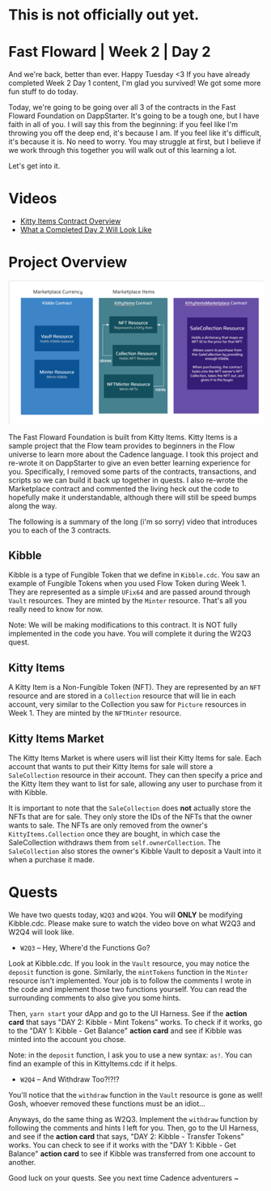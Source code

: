 # This is not officially out yet.

# Fast Floward | Week 2 | Day 2

And we're back, better than ever. Happy Tuesday <3 If you have already completed Week 2 Day 1 content, I'm glad you survived! We got some more fun stuff to do today. 

Today, we're going to be going over all 3 of the contracts in the Fast Floward Foundation on DappStarter. It's going to be a tough one, but I have faith in all of you. I will say this from the beginning: if you feel like I'm throwing you off the deep end, it's because I am. If you feel like it's difficult, it's because it is. No need to worry. You may struggle at first, but I believe if we work through this together you will walk out of this learning a lot. 

Let's get into it.

# Videos

- [Kitty Items Contract Overview](https://www.youtube.com/watch?v=zFtc4QLrxas)
- [What a Completed Day 2 Will Look Like](https://www.youtube.com/watch?v=7L8ixcpB_tE)
# Project Overview

![Project Overview](images/kitty-items.PNG)

The Fast Floward Foundation is built from Kitty Items. Kitty Items is a sample project that the Flow team provides to beginners in the Flow universe to learn more about the Cadence language. I took this project and re-wrote it on DappStarter to give an even better learning experience for you. Specifically, I removed some parts of the contracts, transactions, and scripts so we can build it back up together in quests. I also re-wrote the Marketplace contract and commented the living heck out the code to hopefully make it understandable, although there will still be speed bumps along the way.

The following is a summary of the long (i'm so sorry) video that introduces you to each of the 3 contracts.

## Kibble

Kibble is a type of Fungible Token that we define in `Kibble.cdc`. You saw an example of Fungible Tokens when you used Flow Token during Week 1. They are represented as a simple `UFix64` and are passed around through `Vault` resources. They are minted by the `Minter` resource. That's all you really need to know for now.

Note: We will be making modifications to this contract. It is NOT fully implemented in the code you have. You will complete it during the W2Q3 quest.

## Kitty Items

A Kitty Item is a Non-Fungible Token (NFT). They are represented by an `NFT` resource and are stored in a `Collection` resource that will lie in each account, very similar to the Collection you saw for `Picture` resources in Week 1. They are minted by the `NFTMinter` resource.

## Kitty Items Market

The Kitty Items Market is where users will list their Kitty Items for sale. Each account that wants to put their Kitty Items for sale will store a `SaleCollection` resource in their account. They can then specify a price and the Kitty Item they want to list for sale, allowing any user to purchase from it with Kibble.

It is important to note that the `SaleCollection` does **not** actually store the NFTs that are for sale. They only store the IDs of the NFTs that the owner wants to sale. The NFTs are only removed from the owner's `KittyItems.Collection` once they are bought, in which case the SaleCollection withdraws them from `self.ownerCollection`. The `SaleCollection` also stores the owner's Kibble Vault to deposit a Vault into it when a purchase it made.

# Quests

We have two quests today, `W2Q3` and `W2Q4`. You will **ONLY** be modifying Kibble.cdc. Please make sure to watch the video bove on what W2Q3 and W2Q4 will look like.

- `W2Q3` – Hey, Where'd the Functions Go?

Look at Kibble.cdc. If you look in the `Vault` resource, you may notice the `deposit` function is gone. Similarly, the `mintTokens` function in the `Minter` resource isn't implemented. Your job is to follow the comments I wrote in the code and implement those two functions yourself. You can read the surrounding comments to also give you some hints.

Then, `yarn start` your dApp and go to the UI Harness. See if the **action card** that says "DAY 2: Kibble - Mint Tokens" works. To check if it works, go to the "DAY 1: Kibble - Get Balance" **action card** and see if Kibble was minted into the account you chose.

Note: in the `deposit` function, I ask you to use a new syntax: `as!`. You can find an example of this in KittyItems.cdc if it helps.

- `W2Q4` – And Withdraw Too?!?!?

You'll notice that the `withdraw` function in the `Vault` resource is gone as well! Gosh, whoever removed these functions must be an idiot...

Anyways, do the same thing as W2Q3. Implement the `withdraw` function by following the comments and hints I left for you. Then, go to the UI Harness, and see if the **action card** that says, "DAY 2: Kibble - Transfer Tokens" works. You can check to see if it works with the "DAY 1: Kibble - Get Balance" **action card** to see if Kibble was transferred from one account to another.

Good luck on your quests. See you next time Cadence adventurers ~



